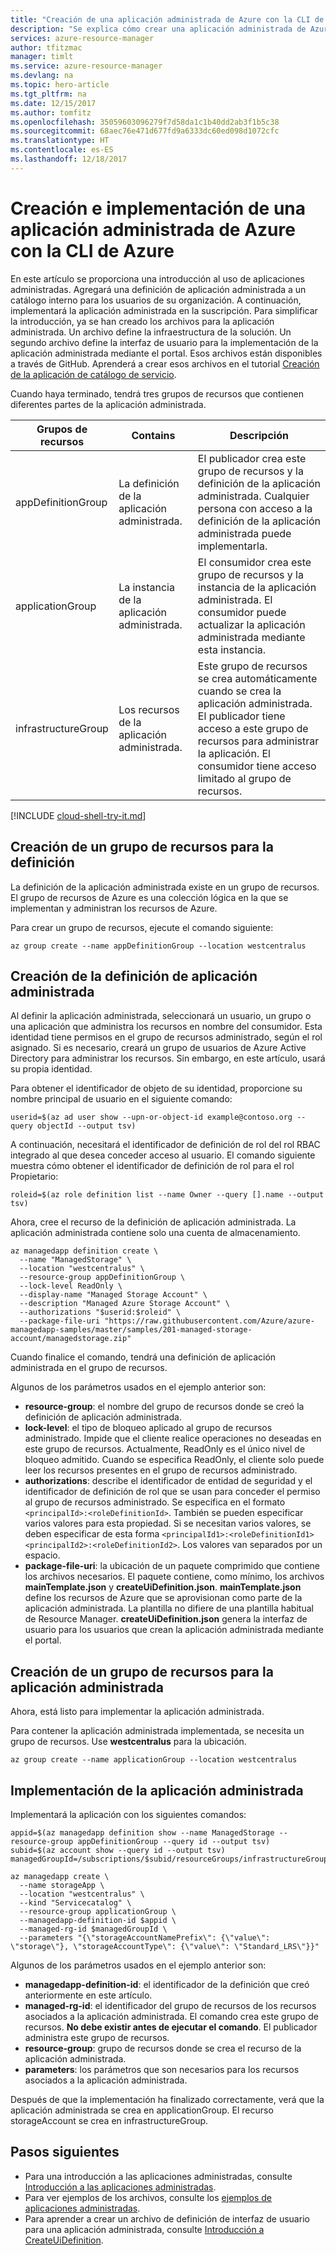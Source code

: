 ```yaml
---
title: "Creación de una aplicación administrada de Azure con la CLI de Azure | Microsoft Docs"
description: "Se explica cómo crear una aplicación administrada de Azure diseñada para los miembros de su organización."
services: azure-resource-manager
author: tfitzmac
manager: timlt
ms.service: azure-resource-manager
ms.devlang: na
ms.topic: hero-article
ms.tgt_pltfrm: na
ms.date: 12/15/2017
ms.author: tomfitz
ms.openlocfilehash: 35059603096279f7d58da1c1b40dd2ab3f1b5c38
ms.sourcegitcommit: 68aec76e471d677fd9a6333dc60ed098d1072cfc
ms.translationtype: HT
ms.contentlocale: es-ES
ms.lasthandoff: 12/18/2017
---
```

# <a name="create-and-deploy-an-azure-managed-application-with-azure-cli"></a>Creación e implementación de una aplicación administrada de Azure con la CLI de Azure

En este artículo se proporciona una introducción al uso de aplicaciones administradas. Agregará una definición de aplicación administrada a un catálogo interno para los usuarios de su organización. A continuación, implementará la aplicación administrada en la suscripción. Para simplificar la introducción, ya se han creado los archivos para la aplicación administrada. Un archivo define la infraestructura de la solución. Un segundo archivo define la interfaz de usuario para la implementación de la aplicación administrada mediante el portal. Esos archivos están disponibles a través de GitHub. Aprenderá a crear esos archivos en el tutorial [Creación de la aplicación de catálogo de servicio](publish-service-catalog-app.md).

Cuando haya terminado, tendrá tres grupos de recursos que contienen diferentes partes de la aplicación administrada.

| Grupos de recursos | Contains | Descripción |
| -------------- | -------- | ----------- |
| appDefinitionGroup | La definición de la aplicación administrada. | El publicador crea este grupo de recursos y la definición de la aplicación administrada. Cualquier persona con acceso a la definición de la aplicación administrada puede implementarla. |
| applicationGroup | La instancia de la aplicación administrada. | El consumidor crea este grupo de recursos y la instancia de la aplicación administrada. El consumidor puede actualizar la aplicación administrada mediante esta instancia. |
| infrastructureGroup | Los recursos de la aplicación administrada. | Este grupo de recursos se crea automáticamente cuando se crea la aplicación administrada. El publicador tiene acceso a este grupo de recursos para administrar la aplicación. El consumidor tiene acceso limitado al grupo de recursos. |

[!INCLUDE [cloud-shell-try-it.md](../../includes/cloud-shell-try-it.md)]

## <a name="create-a-resource-group-for-definition"></a>Creación de un grupo de recursos para la definición

La definición de la aplicación administrada existe en un grupo de recursos. El grupo de recursos de Azure es una colección lógica en la que se implementan y administran los recursos de Azure.

Para crear un grupo de recursos, ejecute el comando siguiente:

```azurecli-interactive
az group create --name appDefinitionGroup --location westcentralus
```

## <a name="create-the-managed-application-definition"></a>Creación de la definición de aplicación administrada

Al definir la aplicación administrada, seleccionará un usuario, un grupo o una aplicación que administra los recursos en nombre del consumidor. Esta identidad tiene permisos en el grupo de recursos administrado, según el rol asignado. Si es necesario, creará un grupo de usuarios de Azure Active Directory para administrar los recursos. Sin embargo, en este artículo, usará su propia identidad.

Para obtener el identificador de objeto de su identidad, proporcione su nombre principal de usuario en el siguiente comando:

```azurecli-interactive
userid=$(az ad user show --upn-or-object-id example@contoso.org --query objectId --output tsv)
```

A continuación, necesitará el identificador de definición de rol del rol RBAC integrado al que desea conceder acceso al usuario. El comando siguiente muestra cómo obtener el identificador de definición de rol para el rol Propietario:

```azurecli-interactive
roleid=$(az role definition list --name Owner --query [].name --output tsv)
```

Ahora, cree el recurso de la definición de aplicación administrada. La aplicación administrada contiene solo una cuenta de almacenamiento.

```azurecli-interactive
az managedapp definition create \
  --name "ManagedStorage" \
  --location "westcentralus" \
  --resource-group appDefinitionGroup \
  --lock-level ReadOnly \
  --display-name "Managed Storage Account" \
  --description "Managed Azure Storage Account" \
  --authorizations "$userid:$roleid" \
  --package-file-uri "https://raw.githubusercontent.com/Azure/azure-managedapp-samples/master/samples/201-managed-storage-account/managedstorage.zip"
```

Cuando finalice el comando, tendrá una definición de aplicación administrada en el grupo de recursos. 

Algunos de los parámetros usados en el ejemplo anterior son:

* **resource-group**: el nombre del grupo de recursos donde se creó la definición de aplicación administrada.
* **lock-level**: el tipo de bloqueo aplicado al grupo de recursos administrado. Impide que el cliente realice operaciones no deseadas en este grupo de recursos. Actualmente, ReadOnly es el único nivel de bloqueo admitido. Cuando se especifica ReadOnly, el cliente solo puede leer los recursos presentes en el grupo de recursos administrado.
* **authorizations**: describe el identificador de entidad de seguridad y el identificador de definición de rol que se usan para conceder el permiso al grupo de recursos administrado. Se especifica en el formato `<principalId>:<roleDefinitionId>`. También se pueden especificar varios valores para esta propiedad. Si se necesitan varios valores, se deben especificar de esta forma `<principalId1>:<roleDefinitionId1> <principalId2>:<roleDefinitionId2>`. Los valores van separados por un espacio.
* **package-file-uri**: la ubicación de un paquete comprimido que contiene los archivos necesarios. El paquete contiene, como mínimo, los archivos **mainTemplate.json** y **createUiDefinition.json**. **mainTemplate.json** define los recursos de Azure que se aprovisionan como parte de la aplicación administrada. La plantilla no difiere de una plantilla habitual de Resource Manager. **createUiDefinition.json** genera la interfaz de usuario para los usuarios que crean la aplicación administrada mediante el portal.

## <a name="create-resource-group-for-managed-application"></a>Creación de un grupo de recursos para la aplicación administrada

Ahora, está listo para implementar la aplicación administrada. 

Para contener la aplicación administrada implementada, se necesita un grupo de recursos. Use **westcentralus** para la ubicación.

```azurecli-interactive
az group create --name applicationGroup --location westcentralus
```

## <a name="deploy-the-managed-application"></a>Implementación de la aplicación administrada

Implementará la aplicación con los siguientes comandos:

```azurecli-interactive
appid=$(az managedapp definition show --name ManagedStorage --resource-group appDefinitionGroup --query id --output tsv)
subid=$(az account show --query id --output tsv)
managedGroupId=/subscriptions/$subid/resourceGroups/infrastructureGroup

az managedapp create \
  --name storageApp \
  --location "westcentralus" \
  --kind "Servicecatalog" \
  --resource-group applicationGroup \
  --managedapp-definition-id $appid \
  --managed-rg-id $managedGroupId \
  --parameters "{\"storageAccountNamePrefix\": {\"value\": \"storage\"}, \"storageAccountType\": {\"value\": \"Standard_LRS\"}}"
```

Algunos de los parámetros usados en el ejemplo anterior son:

* **managedapp-definition-id**: el identificador de la definición que creó anteriormente en este artículo.
* **managed-rg-id**: el identificador del grupo de recursos de los recursos asociados a la aplicación administrada. El comando crea este grupo de recursos. **No debe existir antes de ejecutar el comando**. El publicador administra este grupo de recursos. 
* **resource-group**: grupo de recursos donde se crea el recurso de la aplicación administrada.
* **parameters**: los parámetros que son necesarios para los recursos asociados a la aplicación administrada.

Después de que la implementación ha finalizado correctamente, verá que la aplicación administrada se crea en applicationGroup. El recurso storageAccount se crea en infrastructureGroup.

## <a name="next-steps"></a>Pasos siguientes

* Para una introducción a las aplicaciones administradas, consulte [Introducción a las aplicaciones administradas](overview.md).
* Para ver ejemplos de los archivos, consulte los [ejemplos de aplicaciones administradas](https://github.com/Azure/azure-managedapp-samples/tree/master/samples).
* Para aprender a crear un archivo de definición de interfaz de usuario para una aplicación administrada, consulte [Introducción a CreateUiDefinition](create-uidefinition-overview.md).
